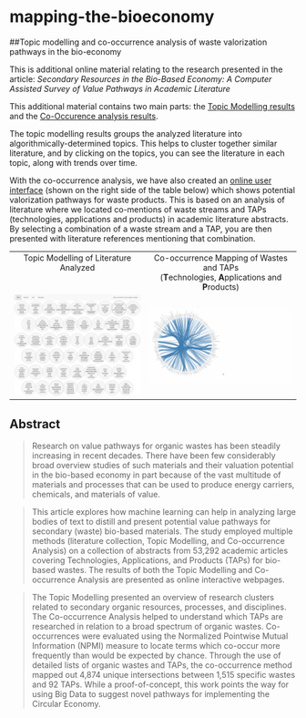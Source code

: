 # mapping-the-bioeconomy
##Topic modelling and co-occurrence analysis of waste valorization pathways in the bio-economy

This is additional online material relating to the research presented in the article:
<i>Secondary Resources in the Bio-Based Economy:  A Computer Assisted Survey of Value Pathways in Academic Literature</i>

This additional material contains two main parts: the [Topic Modelling results](http://isdata-org.github.io/mapping-the-bioeconomy/TopicModelling/index.html) and the [Co-Occurence analysis results](https://github.com/isdata-org/mapping-the-bioeconomy/tree/master/CoOccurrenceAnalysis).

The topic modelling results groups the analyzed literature into algorithmically-determined topics.  This helps to cluster together similar literature, and by clicking on the topics, you can see the literature in each topic, along with trends over time.

With the co-occurrence analysis, we have also created an [online user interface](http://isdata-org.github.io/mapping-the-bioeconomy/CoOccurrenceAnalysis/CircleCoOccurLayout.html) (shown on the right side of the table below) which shows potential valorization pathways for waste products.  This is based on an analysis of literature where we located co-mentions of waste streams and TAPs (technologies, applications and products) in academic literature abstracts.  By selecting a combination of a waste stream and a TAP, you are then presented with literature references mentioning that combination.

<table cellspacing="0" cellpadding="0">
<tr>
<td width=400 valign="top"><center>Topic Modelling of Literature Analyzed</center></td>
<td width=420 valign="top"><center>Co-occurrence Mapping of Wastes and TAPs<br>(<b>T</b>echnologies, <b>A</b>pplications and <b>P</b>roducts)</center></td>
</tr>
<tr>
<td><a href="http://isdata-org.github.io/mapping-the-bioeconomy/TopicModelling/index.html"><img src="/ScreenShots/TopicModellingMainView.png" width="400"></a></td>
<td><a href="./CoOccurrenceAnalysis/README.md"><img src="./CoOccurrenceAnalysis/images/ExampleofUseGIF.gif" width="420"></a></td>
</tr>
</table>

## Abstract

> Research on value pathways for organic wastes has been steadily increasing in recent decades.  There have been few considerably broad overview studies of such materials and their valuation potential in the bio-based economy in part because of the vast multitude of materials and processes that can be used to produce energy carriers, chemicals, and materials of value.  

> This article explores how machine learning can help in analyzing large bodies of text to distill and present potential value pathways for secondary (waste) bio-based materials. The study employed multiple methods (literature collection, Topic Modelling, and Co-occurrence Analysis) on a collection of abstracts from 53,292 academic articles covering Technologies, Applications, and Products (TAPs) for bio-based wastes.  The results of both the Topic Modelling and Co-occurrence Analysis are presented as online interactive webpages.  

> The Topic Modelling presented an overview of research clusters related to secondary organic resources, processes, and disciplines.  The Co-occurrence Analysis helped to understand which TAPs are researched in relation to a broad spectrum of organic wastes. Co-occurrences were evaluated using the Normalized Pointwise Mutual Information (NPMI) measure to locate terms which co-occur more frequently than would be expected by chance.  Through the use of detailed lists of organic wastes and TAPs, the co-occurrence method mapped out 4,874 unique intersections between 1,515 specific wastes and 92 TAPs. While a proof-of-concept, this work points the way for using Big Data to suggest novel pathways for implementing the Circular Economy.
